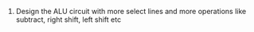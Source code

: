 1. Design the ALU circuit with more select lines and more operations like subtract, right shift, left shift etc
